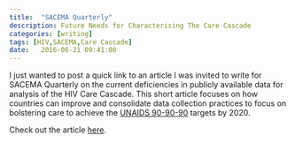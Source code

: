 ```yaml
---
title:  "SACEMA Quarterly"
description: Future Needs for Characterising The Care Cascade
categories: [writing]
tags: [HIV,SACEMA,Care Cascade]
date:   2016-06-21 09:41:00
---
```


I just wanted to post a quick link to an article I was invited to write for SACEMA Quarterly on the current deficiencies in publicly available data for analysis of the HIV Care Cascade. This short article focuses on how countries can improve and consolidate data collection practices to focus on bolstering care to achieve the [UNAIDS 90-90-90](http://www.unaids.org/en/resources/documents/2014/90-90-90) targets by 2020.

Check out the article [here](http://sacemaquarterly.com/hiv-treatment/future-needs-characterising-care-cascade.html).
